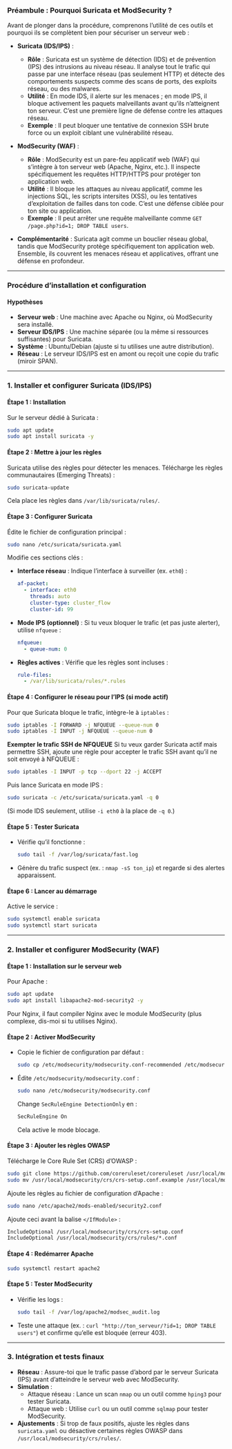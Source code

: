 ### Préambule : Pourquoi Suricata et ModSecurity ?
Avant de plonger dans la procédure, comprenons l’utilité de ces outils et pourquoi ils se complètent bien pour sécuriser un serveur web :

- **Suricata (IDS/IPS)** :
  - **Rôle** : Suricata est un système de détection (IDS) et de prévention (IPS) des intrusions au niveau réseau. Il analyse tout le trafic qui passe par une interface réseau (pas seulement HTTP) et détecte des comportements suspects comme des scans de ports, des exploits réseau, ou des malwares.
  - **Utilité** : En mode IDS, il alerte sur les menaces ; en mode IPS, il bloque activement les paquets malveillants avant qu’ils n’atteignent ton serveur. C’est une première ligne de défense contre les attaques réseau.
  - **Exemple** : Il peut bloquer une tentative de connexion SSH brute force ou un exploit ciblant une vulnérabilité réseau.

- **ModSecurity (WAF)** :
  - **Rôle** : ModSecurity est un pare-feu applicatif web (WAF) qui s’intègre à ton serveur web (Apache, Nginx, etc.). Il inspecte spécifiquement les requêtes HTTP/HTTPS pour protéger ton application web.
  - **Utilité** : Il bloque les attaques au niveau applicatif, comme les injections SQL, les scripts intersites (XSS), ou les tentatives d’exploitation de failles dans ton code. C’est une défense ciblée pour ton site ou application.
  - **Exemple** : Il peut arrêter une requête malveillante comme `GET /page.php?id=1; DROP TABLE users`.

- **Complémentarité** : Suricata agit comme un bouclier réseau global, tandis que ModSecurity protège spécifiquement ton application web. Ensemble, ils couvrent les menaces réseau et applicatives, offrant une défense en profondeur.

---

### Procédure d’installation et configuration

#### Hypothèses
- **Serveur web** : Une machine avec Apache ou Nginx, où ModSecurity sera installé.
- **Serveur IDS/IPS** : Une machine séparée (ou la même si ressources suffisantes) pour Suricata.
- **Système** : Ubuntu/Debian (ajuste si tu utilises une autre distribution).
- **Réseau** : Le serveur IDS/IPS est en amont ou reçoit une copie du trafic (miroir SPAN).

---

### 1. Installer et configurer Suricata (IDS/IPS)
#### Étape 1 : Installation
Sur le serveur dédié à Suricata :
```bash
sudo apt update
sudo apt install suricata -y
```

#### Étape 2 : Mettre à jour les règles
Suricata utilise des règles pour détecter les menaces. Télécharge les règles communautaires (Emerging Threats) :
```bash
sudo suricata-update
```
Cela place les règles dans `/var/lib/suricata/rules/`.

#### Étape 3 : Configurer Suricata
Édite le fichier de configuration principal :
```bash
sudo nano /etc/suricata/suricata.yaml
```
Modifie ces sections clés :
- **Interface réseau** : Indique l’interface à surveiller (ex. `eth0`) :
  ```yaml
  af-packet:
    - interface: eth0
      threads: auto
      cluster-type: cluster_flow
      cluster-id: 99
  ```
- **Mode IPS (optionnel)** : Si tu veux bloquer le trafic (et pas juste alerter), utilise `nfqueue` :
  ```yaml
  nfqueue:
    - queue-num: 0
  ```
- **Règles actives** : Vérifie que les règles sont incluses :
  ```yaml
  rule-files:
    - /var/lib/suricata/rules/*.rules
  ```

#### Étape 4 : Configurer le réseau pour l’IPS (si mode actif)
Pour que Suricata bloque le trafic, intègre-le à `iptables` :
```bash
sudo iptables -I FORWARD -j NFQUEUE --queue-num 0
sudo iptables -I INPUT -j NFQUEUE --queue-num 0
```
**Exempter le trafic SSH de NFQUEUE**
Si tu veux garder Suricata actif mais permettre SSH, ajoute une règle pour accepter le trafic SSH avant qu’il ne soit envoyé à NFQUEUE :  
```bash
sudo iptables -I INPUT -p tcp --dport 22 -j ACCEPT
```

Puis lance Suricata en mode IPS :
```bash
sudo suricata -c /etc/suricata/suricata.yaml -q 0
```
(Si mode IDS seulement, utilise `-i eth0` à la place de `-q 0`.)

#### Étape 5 : Tester Suricata
- Vérifie qu’il fonctionne :
  ```bash
  sudo tail -f /var/log/suricata/fast.log
  ```
- Génère du trafic suspect (ex. : `nmap -sS ton_ip`) et regarde si des alertes apparaissent.

#### Étape 6 : Lancer au démarrage
Active le service :
```bash
sudo systemctl enable suricata
sudo systemctl start suricata
```

---

### 2. Installer et configurer ModSecurity (WAF)
#### Étape 1 : Installation sur le serveur web
Pour Apache :
```bash
sudo apt update
sudo apt install libapache2-mod-security2 -y
```
Pour Nginx, il faut compiler Nginx avec le module ModSecurity (plus complexe, dis-moi si tu utilises Nginx).

#### Étape 2 : Activer ModSecurity
- Copie le fichier de configuration par défaut :
  ```bash
  sudo cp /etc/modsecurity/modsecurity.conf-recommended /etc/modsecurity/modsecurity.conf
  ```
- Édite `/etc/modsecurity/modsecurity.conf` :
  ```bash
  sudo nano /etc/modsecurity/modsecurity.conf
  ```
  Change `SecRuleEngine DetectionOnly` en :
  ```bash
  SecRuleEngine On
  ```
  Cela active le mode blocage.

#### Étape 3 : Ajouter les règles OWASP
Télécharge le Core Rule Set (CRS) d’OWASP :
```bash
sudo git clone https://github.com/coreruleset/coreruleset /usr/local/modsecurity/crs
sudo mv /usr/local/modsecurity/crs/crs-setup.conf.example /usr/local/modsecurity/crs/crs-setup.conf
```
Ajoute les règles au fichier de configuration d’Apache :
```bash
sudo nano /etc/apache2/mods-enabled/security2.conf
```
Ajoute ceci avant la balise `</IfModule>` :
```apache
IncludeOptional /usr/local/modsecurity/crs/crs-setup.conf
IncludeOptional /usr/local/modsecurity/crs/rules/*.conf
```

#### Étape 4 : Redémarrer Apache
```bash
sudo systemctl restart apache2
```

#### Étape 5 : Tester ModSecurity
- Vérifie les logs :
  ```bash
  sudo tail -f /var/log/apache2/modsec_audit.log
  ```
- Teste une attaque (ex. : `curl "http://ton_serveur/?id=1; DROP TABLE users"`) et confirme qu’elle est bloquée (erreur 403).

---

### 3. Intégration et tests finaux
- **Réseau** : Assure-toi que le trafic passe d’abord par le serveur Suricata (IPS) avant d’atteindre le serveur web avec ModSecurity.
- **Simulation** :
  - Attaque réseau : Lance un scan `nmap` ou un outil comme `hping3` pour tester Suricata.
  - Attaque web : Utilise `curl` ou un outil comme `sqlmap` pour tester ModSecurity.
- **Ajustements** : Si trop de faux positifs, ajuste les règles dans `suricata.yaml` ou désactive certaines règles OWASP dans `/usr/local/modsecurity/crs/rules/`.
